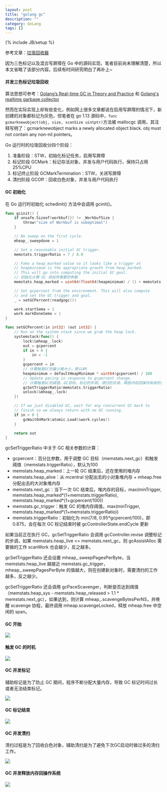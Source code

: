 ```yaml
---
layout: post
title: "golang gc"
description: ""
category: GoLang
tags: []
---
```

{% include JB/setup %}

参考文章：[垃圾回收器](https://changkun.de/golang/zh-cn/part2runtime/ch08gc/)

因为三色标记以及混合写屏障在 Go 中的源码实现，笔者目前尚未理解清楚，所以本文省略了该部分内容。后续有时间研究明白了再补上~

#### 并发三色标记垃圾回收

算法思想可参考：[Golang’s Real-time GC in Theory and Practice](https://making.pusher.com/golangs-real-time-gc-in-theory-and-practice/index.html) 和 [Golang's realtime garbage collector](https://www.youtube.com/watch?v=n59VtiRx34s&t=1151)

然而在实际实现上却有些变化，例如网上很多文章都说在启用写屏障的情况下，新创建的对象都标记为灰色，但笔者在 go 1.13 源码中，`func gcmarknewobject(obj, size, scanSize uintptr)`方法被 mallocgc 调用，其注释写明了：gcmarknewobject marks a newly allocated object black. obj must not contain any non-nil pointers。

Go 运行时的垃圾回收分四个阶段：

1. 准备阶段：STW，初始化标记任务，启用写屏障
1. 标记阶段 GCMark：标记存活对象，并发与用户代码执行，保持只占用25%CPU
1. 标记终止阶段 GCMarkTermination：STW，关闭写屏障
1. 清扫阶段 GCOff：回收白色对象，并发与用户代码执行

<!--more-->

#### GC 初始化

在 Go 运行时初始化 schedinit() 方法中会调用 gcinit()。

```go
func gcinit() {
    if unsafe.Sizeof(workbuf{}) != _WorkbufSize {
        throw("size of Workbuf is suboptimal")
    }

    // No sweep on the first cycle.
    mheap_.sweepdone = 1

    // Set a reasonable initial GC trigger.
    memstats.triggerRatio = 7 / 8.0

    // Fake a heap_marked value so it looks like a trigger at
    // heapminimum is the appropriate growth from heap_marked.
    // This will go into computing the initial GC goal.
    // 初始化计算 GC 目标所需要的参数
    memstats.heap_marked = uint64(float64(heapminimum) / (1 + memstats.triggerRatio))

    // Set gcpercent from the environment. This will also compute
    // and set the GC trigger and goal.
    _ = setGCPercent(readgogc())

    work.startSema = 1
    work.markDoneSema = 1
}

func setGCPercent(in int32) (out int32) {
    // Run on the system stack since we grab the heap lock.
    systemstack(func() {
        lock(&mheap_.lock)
        out = gcpercent
        if in < 0 {
            in = -1
        }
        gcpercent = in
        // 计算触发GC的最小堆大小，默认4M
        heapminimum = defaultHeapMinimum * uint64(gcpercent) / 100
        // Update pacing in response to gcpercent change.
        // 计算触发GC的阈值，GC目标，标记的步调，清扫的步调，释放内存回操作系统的步调
        gcSetTriggerRatio(memstats.triggerRatio)
        unlock(&mheap_.lock)
    })

    // If we just disabled GC, wait for any concurrent GC mark to
    // finish so we always return with no GC running.
    if in < 0 {
        gcWaitOnMark(atomic.Load(&work.cycles))
    }

    return out
}
```

gcSetTriggerRatio 中关于 GC 相关参数的计算：

* gcpercent：百分比参数，用于调整 GC 目标（memstats.next_gc）和触发阈值（memstats.triggerRatio），默认为100
* memstats.heap_marked：上一轮 GC 结束后，还在使用的堆内存
* memstats.heap_alive：从 mcentral 分配出去的小对象堆内存 + mheap.free 分配出去的大对象堆内存
* memstats.next_gc：当下一次 GC 结束后，堆内存的目标，max(minTrigger, memstats.heap_marked\*(1+memstats.triggerRatio), memstats.heap_marked\*(1+gcpercent/100))
* memstats.gc_trigger：触发 GC 的堆内存阈值，max(minTrigger, memstats.heap_marked*(1+memstats.triggerRatio))
* memstats.triggerRatio：初始化为 min(7/8, 0.95*gcpercent/100)，即0.875，会在每次 GC 标记结束时被 gcControllerState.endCycle 更新

如果当前正在执行 GC，gcSetTriggerRatio 会调用 gcController.revise 调整标记的步调，如果 memstats.heap_live <= memstats.next_gc，则 gcAssistAlloc 需要做的工作 scanWork 也会越少，反之越多。

gcSetTriggerRatio 还会设置 mheap_.sweepPagesPerByte，当 memstats.heap_live 越接近 memstats.gc_trigger，mheap_.sweepPagesPerByte 的值越大，则在创建新对象时，需要清扫的工作越多，反之越少。

gcSetTriggerRatio 还会调用 gcPaceScavenger，判断是否达到阈值（memstats.heap_sys - memstats.heap_released > 1.1 * memstats.next_gc），如果达到，则计算 mheap_.scavengeBytesPerNS，并唤醒 scavenge 协程，最终调用 mheap.scavengeLocked，释放 mheap.free 中空闲的 span。

#### GC 开始

![](/assets/img/golang-gc-start.png)

#### 触发 GC 的时机

![](/assets/img/golang-gc-trigger.png)

#### GC 并发标记

辅助标记是为了防止 GC 期间，程序不断分配大量内存，导致 GC 标记时间过长或者无法结束标记。

![](/assets/img/golang-gc-mark.png)

#### GC 标记结束

![](/assets/img/golang-gc-mark-termination.png)

#### GC 并发清扫

清扫过程是为了回收白色对象，辅助清扫是为了避免下次GC启动时做过多的清扫工作。

![](/assets/img/golang-gc-sweep.png)

#### GC 并发释放内存回操作系统

![](/assets/img/golang-gc-scavenge.png)
